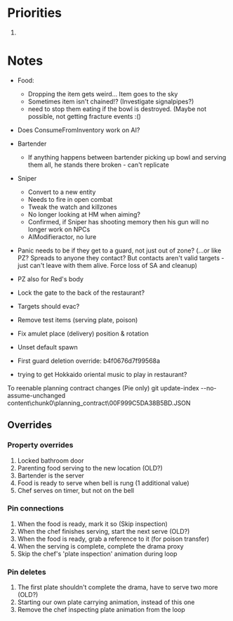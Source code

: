 # Priorities
1. 

# Notes
* Food:
  * Dropping the item gets weird... Item goes to the sky
  * Sometimes item isn't chained!? (Investigate signalpipes?)
  * need to stop them eating if the bowl is destroyed. (Maybe not possible, not getting fracture events :()
* Does ConsumeFromInventory work on AI?
* Bartender
  * If anything happens between bartender picking up bowl and serving them all, he stands there broken - can't replicate
* Sniper
  * Convert to a new entity
  * Needs to fire in open combat
  * Tweak the watch and killzones
  * No longer looking at HM when aiming?
  * Confirmed, if Sniper has shooting memory then his gun will no longer work on NPCs
  * AIModifieractor, no lure
* Panic needs to be if they get to a guard, not just out of zone? (...or like PZ? Spreads to anyone they contact? But contacts aren't valid targets - just can't leave with them alive. Force loss of SA and cleanup)
 * PZ also for Red's body
* Lock the gate to the back of the restaurant?
* Targets should evac?



* Remove test items (serving plate, poison)
* Fix amulet place (delivery) position & rotation
* Unset default spawn

* First guard deletion override: b4f0676d7f99568a

* trying to get Hokkaido oriental music to play in restaurant?

To reenable planning contract changes (Pie only)
git update-index --no-assume-unchanged content\chunk0\planning_contract\00F999C5DA38B5BD.JSON

## Overrides
### Property overrides
1. Locked bathroom door
2. Parenting food serving to the new location (OLD?)
3. Bartender is the server
4. Food is ready to serve when bell is rung (1 additional value)
5. Chef serves on timer, but not on the bell
### Pin connections
1. When the food is ready, mark it so (Skip inspection)
2. When the chef finishes serving, start the next serve (OLD?)
3. When the food is ready, grab a reference to it (for poison transfer)
4. When the serving is complete, complete the drama proxy
5. Skip the chef's 'plate inspection' animation during loop
### Pin deletes
1. The first plate shouldn't complete the drama, have to serve two more (OLD?)
2. Starting our own plate carrying animation, instead of this one
3. Remove the chef inspecting plate animation from the loop